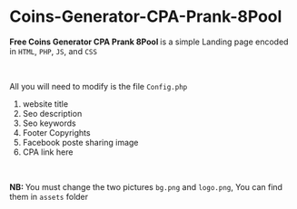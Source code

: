 # Coins-Generator-CPA-Prank-8Pool

<b>Free Coins Generator CPA Prank 8Pool </b> is a simple Landing page encoded in <code>HTML</code>,  <code>PHP</code>,  <code>JS</code>, and  <code>CSS</code>

</br>

All you will need to modify is the file <code>Config.php</code>

1. website title 
2. Seo description 
3. Seo keywords
4. Footer Copyrights 
5. Facebook poste sharing image
6. CPA link here

</br>

<b> NB: </b> You must change the two pictures <code>bg.png</code> and <code>logo.png</code>, You can find them in <code>assets</code> folder 
